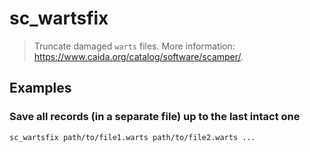 # sc_wartsfix

> Truncate damaged `warts` files. More information: <https://www.caida.org/catalog/software/scamper/>.

## Examples

### Save all records (in a separate file) up to the last intact one

```bash
sc_wartsfix path/to/file1.warts path/to/file2.warts ...
```
